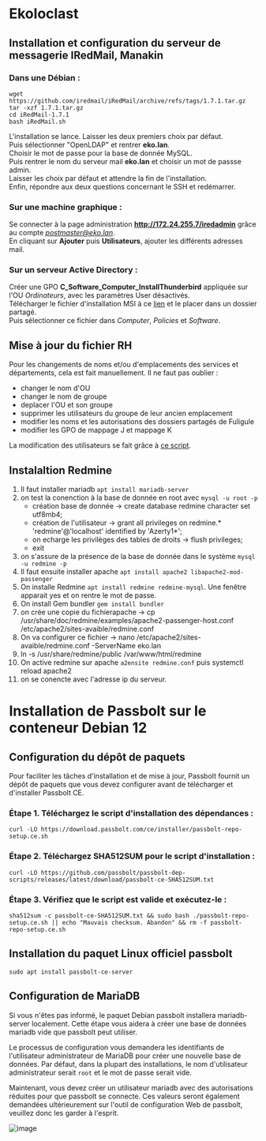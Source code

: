 # Ekoloclast

## Installation et configuration du serveur de messagerie IRedMail, Manakin

### Dans une Débian :  
```
wget https://github.com/iredmail/iRedMail/archive/refs/tags/1.7.1.tar.gz
tar -xzf 1.7.1.tar.gz
cd iRedMail-1.7.1
bash iRedMail.sh
```
L'installation se lance. Laisser les deux premiers choix par défaut.  
Puis sélectionner "OpenLDAP" et rentrer **eko.lan**.  
Choisir le  mot de passe pour la base de donnée MySQL.  
Puis rentrer le nom du serveur mail **eko.lan** et choisir un mot de passse admin.  
Laisser les choix par défaut et attendre la fin de l'installation.  
Enfin, répondre aux deux questions concernant le SSH et redémarrer.  

### Sur une machine graphique :   
Se connecter à la page administration **http://172.24.255.7/iredadmin** grâce au compte *postmaster@eko.lan*.    
En cliquant sur **Ajouter** puis **Utilisateurs**, ajouter les différents adresses mail.  

### Sur un serveur Active Directory :    
Créer une GPO **C_Software_Computer_InstallThunderbird** appliquée sur l'OU *Ordinateurs*, avec les paramètres User désactivés.  
Télécharger le fichier d'installation MSI à ce [lien](https://www.thunderbird.net/fr/download/) et le placer dans un dossier partagé.  
Puis sélectionner ce fichier dans *Computer*, *Policies* et *Software*.

## Mise à jour du fichier RH

Pour les changements de noms et/ou d'emplacements des services et départements, cela est fait manuellement.
Il ne faut pas oublier : 
- changer le nom d'OU  
- changer le nom de groupe  
- deplacer l'OU et son groupe  
- supprimer les utilisateurs du groupe de leur ancien emplacement  
- modifier les noms et les autorisations des dossiers partagés de Fuligule  
- modifier les GPO de mappage J et mappage K  

La modification des utilisateurs se fait grâce à [ce script](/Ressources/S07_CreationUtilisateurs).   


## Instalaltion Redmine

1. Il faut installer mariadb `apt install mariadb-server`
2. on test la conenction à la base de donnée en root avec `mysql -u root -p`
   - création base de donnée -> create database redmine character set utf8mb4;
   - création de l'utilisateur -> grant all privileges on redmine.* 'redmine'@'localhost' identified by 'Azerty1*';
   - on echarge les privilèges des tables de droits -> flush privileges;
   - exit
3. on s'assure de la présence de la base de donnée dans le système `mysql -u redmine -p`
4. Il faut ensuite installer apache `apt install apache2 libapache2-mod-passenger`
5. On installe Redmine `apt install redmine redmine-mysql`. Une fenêtre apparait yes et on rentre le mot de passe.
6. On install Gem bundler `gem install bundler`
7. on crée une copie du fichierapache -> cp /usr/share/doc/redmine/examples/apache2-passenger-host.conf /etc/apache2/sites-avaible/redmine.conf
8. On va configurer ce fichier -> nano /etc/apache2/sites-avaible/redmine.conf
   -ServerName eko.lan
9. ln -s /usr/share/redmine/public /var/www/html/redmine
10. On active redmine sur apache `a2ensite redmine.conf` puis systemctl reload apache2
11. on se conencte avec l'adresse ip du serveur.



# Installation de Passbolt sur le conteneur Debian 12

## Configuration du dépôt de paquets

Pour faciliter les tâches d'installation et de mise à jour, Passbolt fournit un dépôt de paquets que vous devez configurer avant de télécharger et d'installer Passbolt CE.

### Étape 1. Téléchargez le script d'installation des dépendances :

`curl -LO https://download.passbolt.com/ce/installer/passbolt-repo-setup.ce.sh`

### Étape 2. Téléchargez SHA512SUM pour le script d'installation :

`curl -LO https://github.com/passbolt/passbolt-dep-scripts/releases/latest/download/passbolt-ce-SHA512SUM.txt`

### Étape 3. Vérifiez que le script est valide et exécutez-le :


`sha512sum -c passbolt-ce-SHA512SUM.txt && sudo bash ./passbolt-repo-setup.ce.sh || echo "Mauvais checksum. Abandon" && rm -f passbolt-repo-setup.ce.sh`


## Installation du paquet Linux officiel passbolt


`sudo apt install passbolt-ce-server`

## Configuration de MariaDB

Si vous n'êtes pas informé, le paquet Debian passbolt installera mariadb-server localement. Cette étape vous aidera à créer une base de données mariadb vide que passbolt peut utiliser.


Le processus de configuration vous demandera les identifiants de l'utilisateur administrateur de MariaDB pour créer une nouvelle base de données. Par défaut, dans la plupart des installations, le nom d'utilisateur administrateur serait `root` et le mot de passe serait vide.

Maintenant, vous devez créer un utilisateur mariadb avec des autorisations réduites pour que passbolt se connecte. Ces valeurs seront également demandées ultérieurement sur l'outil de configuration Web de passbolt, veuillez donc les garder à l'esprit.

![image](https://github.com/WildCodeSchool/TSSR-2409-JAUNE-P3-G3-BuildYourInfra-Ekoloclast/Ressources/s07_image1.webp)
